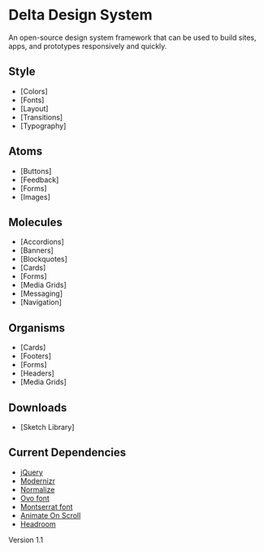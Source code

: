 # Delta Design System
An open-source design system framework that can be used to build sites, apps, and prototypes responsively and quickly.

## Style
- [Colors]
- [Fonts]
- [Layout]
- [Transitions]
- [Typography]

## Atoms
- [Buttons]
- [Feedback]
- [Forms]
- [Images]

## Molecules
- [Accordions]
- [Banners]
- [Blockquotes]
- [Cards]
- [Forms]
- [Media Grids]
- [Messaging]
- [Navigation]

## Organisms
- [Cards]
- [Footers]
- [Forms]
- [Headers]
- [Media Grids]

## Downloads
- [Sketch Library]

## Current Dependencies
- [jQuery](https://ajax.googleapis.com/ajax/libs/jquery/3.4.1/jquery.min.js)
- [Modernizr](https://cdnjs.cloudflare.com/ajax/libs/modernizr/2.8.3/modernizr.min.js)
- [Normalize](https://cdnjs.cloudflare.com/ajax/libs/normalize/8.0.1/normalize.min.css)
- [Ovo font](https://fonts.googleapis.com/css?family=Ovo)
- [Montserrat font](https://fonts.googleapis.com/css?family=Montserrat:400,700)
- [Animate On Scroll](https://github.com/michalsnik/aos/tree/v2)
- [Headroom](https://wicky.nillia.ms/headroom.js/)

Version 1.1